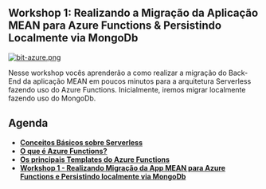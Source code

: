 ## Workshop 1: Realizando a Migração da Aplicação MEAN para Azure Functions & Persistindo Localmente via MongoDb

[![bit-azure.png](https://i.postimg.cc/ZKwS8SHj/bit-azure.png)](https://postimg.cc/vcxkyCp6)

Nesse workshop vocês aprenderão a como realizar a migração do Back-End da aplicação MEAN em poucos minutos para a arquitetura Serverless fazendo uso do Azure Functions.
Inicialmente, iremos migrar localmente fazendo uso do MongoDb. 

## Agenda 

- **[Conceitos Básicos sobre Serverless]()**
- **[O que é Azure Functions?]()**
- **[Os principais Templates do Azure Functions]()**
- **[Workshop 1 - Realizando Migração da App MEAN para Azure Functions e Persistindo localmente via MongoDb]()**
